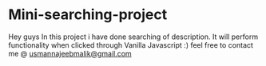 # Mini-searching-project
Hey guys In this project i have done searching of description. It  will perform functionality when clicked through Vanilla Javascript
:) feel free to contact me @ usmannajeebmalik@gmail.com
